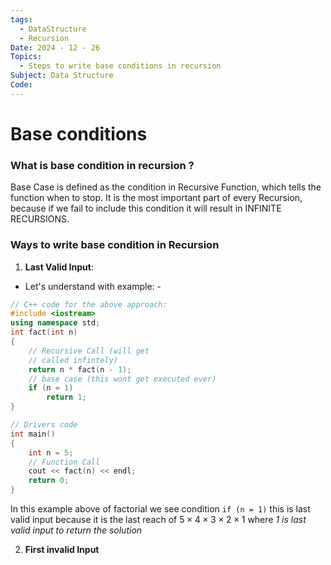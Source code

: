 ```yaml
---
tags:
  - DataStructure
  - Recursion
Date: 2024 - 12 - 26
Topics:
  - Steps to write base conditions in recursion
Subject: Data Structure
Code:
---
```

# Base conditions
### What is base condition in recursion ?
Base Case is defined as the condition in Recursive Function, which tells the function when to stop. It is the most important part of every Recursion, because if we fail to include this condition it will result in INFINITE RECURSIONS.

### Ways to write base condition in Recursion
1. **Last Valid Input**: 
- Let's understand with example: -
```cpp
// C++ code for the above approach:
#include <iostream>
using namespace std;
int fact(int n)
{
	// Recursive Call (will get
	// called infintely)
	return n * fact(n - 1);
	// base case (this wont get executed ever)
	if (n = 1)
		return 1;
}

// Drivers code
int main()
{
	int n = 5;
	// Function Call
	cout << fact(n) << endl;
	return 0;
}

```

In this example above of factorial we see condition `if (n = 1)` this is last valid input because it is the last reach of $5 \times 4 \times 3 \times 2 \times 1$ where *1 is last valid input to return the solution*

2. **First invalid Input**